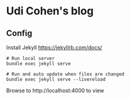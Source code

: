 Udi Cohen's blog
==================

## Config
Install Jekyll
https://jekyllrb.com/docs/


```
# Run local server
bundle exec jekyll serve

# Run and auto update when files are changed
bundle exec jekyll serve --livereload
```

Browse to http://localhost:4000 to view